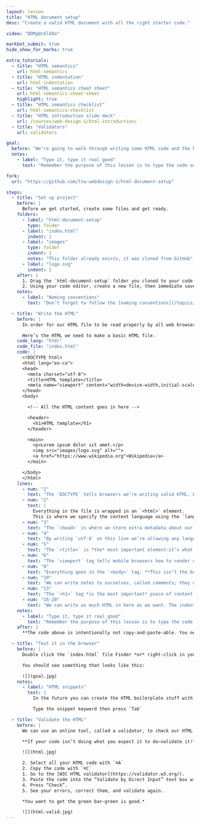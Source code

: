 ```yaml
---
layout: lesson
title: "HTML document setup"
desc: "Create a valid HTML document with all the right starter code."

video: "DDMgQc6lX8o"

markbot_submit: true
hide_show_for_marks: true

extra_tutorials:
  - title: "HTML semantics"
    url: html-semantics
  - title: "HTML indentation"
    url: html-indentation
  - title: "HTML semantics cheat sheet"
    url: html-semantics-cheat-sheet
    highlight: true
  - title: "HTML semantics checklist"
    url: html-semantics-checklist
  - title: "HTML introduction slide deck"
    url: /courses/web-design-1/html-introduction/
  - title: "Validators"
    url: validators

goal:
  before: "We’re going to walk through writing some HTML code and the bits that are necessary for a valid document."
  notes:
    - label: "Type it, type it real good"
      text: "Remember the purpose of this lesson is to type the code out yourself—build up that muscle memory in your fingers!"

fork:
  url: "https://github.com/ltw-webdesign-1/html-document-setup"

steps:
  - title: "Set up project"
    before: |
      Before we get started, create some files and get ready.
    folders:
      - label: "html-document-setup"
        type: folder
      - label: "index.html"
        indent: 1
      - label: "images"
        type: folder
        indent: 1
        notes: "This folder already exists, it was cloned from GitHub"
      - label: "logo.svg"
        indent: 2
    after: |
      1. Drag the `html-document-setup` folder you cloned to your code editor (likely Atom).
      2. Using your code editor, create a new file, then immediate save it as exactly `index.html` into the `html-document-setup` folder.
    notes:
      - label: "Naming conventions"
        text: "Don’t forget to follow the [naming conventions](/topics/naming-paths-cheat-sheet/#naming-conventions)."

  - title: "Write the HTML"
    before: |
      In order for our HTML file to be read properly by all web browsers we need a bunch of specific elements in our code.

      Here’s the HTML we need to make a basic HTML file.
    code_lang: "html"
    code_file: "index.html"
    code: |
      <!DOCTYPE html>
      <html lang="en-ca">
      <head>
        <meta charset="utf-8">
        <title>HTML template</title>
        <meta name="viewport" content="width=device-width,initial-scale=1">
      </head>
      <body>

        <!-- All the HTML content goes in here -->

        <header>
          <h1>HTML template</h1>
        </header>

        <main>
          <p>Lorem ipsum dolor sit amet.</p>
          <img src="images/logo.svg" alt="">
          <a href="https://www.wikipedia.org">Wikipedia</a>
        </main>

      </body>
      </html>
    lines:
      - num: "1"
        text: "The `DOCTYPE` tells browsers we’re writing valid HTML. Without it browsers will render our sites like 1999."
      - num: "2"
        text: |
          Everything in the file is wrapped in an `<html>` element.
          This is where we specify the content language using the `lang=""` attribute.
      - num: "3"
        text: "The `<head>` is where we store extra metadata about our HTML file; stuff that isn’t rendered in the browser’s viewport."
      - num: "4"
        text: "By writing `utf-8` on this line we’re allowing any language to be written in our file. Allows accented characters, non-English characters, Klingon, etc."
      - num: "5"
        text: "The `<title>` is *the* most important element—it’s what’s shown in search results and in the browser tab."
      - num: "6"
        text: "The `viewport` tag tells mobile browsers how to render our website—we’ll discuss this more later."
      - num: "8"
        text: "Everything goes in the `<body>` tag. **This isn’t the body of the content it’s the body of the HTML file.**"
      - num: "10"
        text: "We can write notes to ourselves, called comments; they won’t be shown on the screen."
      - num: "13"
        text: "The `<h1>` tag *is the most important* piece of content on the page—every single HTML file needs one."
      - num: "16-20"
        text: "We can write as much HTML in here as we want. The indentation is there to help us understand our code, but the browser doesn’t really care."
    notes:
      - label: "Type it, type it real good"
        text: "Remember the purpose of this lesson is to type the code out yourself—build up that muscle memory in your fingers!"
    after: |
      **The code above is intentionally not copy-and-paste-able. You need to write the code by hand to learn it properly. So every single lesson will have the ability to copy-and-paste its code snippets disabled.**

  - title: "Test it in the browser"
    before: |
      Double click the `index.html` file Finder *or* right-click in your code editor and press “Open in browser”.

      You should see something that looks like this:

      ![](goal.jpg)
    notes:
      - label: "HTML snippets"
        text: |
          In the future you can create the HTML boilerplate stuff with a few snippets: `html5` and `viewport`

          Type the snippet keyword then press `Tab`

  - title: "Validate the HTML"
    before: |
      We can use an online tool, called a validator, to check our HTML for bugs like unclosed tags, missing, code, etc.

      **If your code isn’t doing what you expect it to do—validate it!**

      ![](html.jpg)

      2. Select all your HTML code with `⌘A`
      2. Copy the code with `⌘C`
      1. Go to the [W3C HTML validator](https://validator.w3.org/).
      3. Paste the code into the “Validate by Direct Input” text box with `⌘V`
      4. Press “Check”.
      5. See your errors, correct them, and validate again.

      *You want to get the green bar—green is good.*

      ![](html-valid.jpg)
---
```

